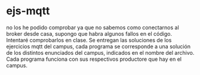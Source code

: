 # ejs-mqtt
no los he podido comprobar ya que no sabemos como conectarnos al broker desde casa, supongo que habra algunos fallos en el código. Intentaré comprobarlos en clase.
Se entregan las soluciones de los ejercicios mqtt del campus, cada programa se corresponde a una solución de los distintos enunciados del campus, indicados en el nombre del archivo. Cada programa funciona con sus respectivos productore que hay en el campus.
